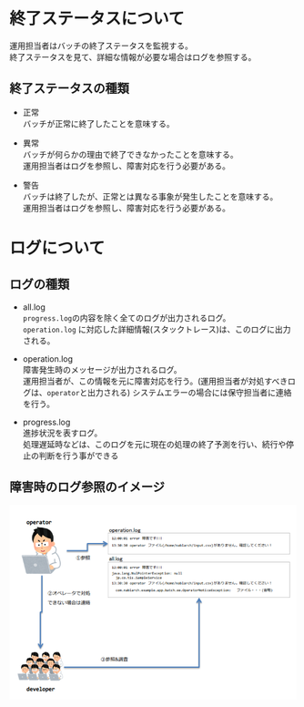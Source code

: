 # 終了ステータスについて

運用担当者はバッチの終了ステータスを監視する。  
終了ステータスを見て、詳細な情報が必要な場合はログを参照する。

## 終了ステータスの種類
* 正常  
  バッチが正常に終了したことを意味する。

* 異常  
  バッチが何らかの理由で終了できなかったことを意味する。  
  運用担当者はログを参照し、障害対応を行う必要がある。

* 警告  
  バッチは終了したが、正常とは異なる事象が発生したことを意味する。  
  運用担当者はログを参照し、障害対応を行う必要がある。

# ログについて

## ログの種類
* all.log  
  `progress.log`の内容を除く全てのログが出力されるログ。  
  `operation.log` に対応した詳細情報(スタックトレース)は、このログに出力される。
  
* operation.log  
  障害発生時のメッセージが出力されるログ。  
  運用担当者が、この情報を元に障害対応を行う。(運用担当者が対処すべきログは、`operator`と出力される)
  システムエラーの場合には保守担当者に連絡を行う。

* progress.log  
  進捗状況を表すログ。  
  処理遅延時などは、このログを元に現在の処理の終了予測を行い、続行や停止の判断を行う事ができる

## 障害時のログ参照のイメージ
![](images/log.png)

